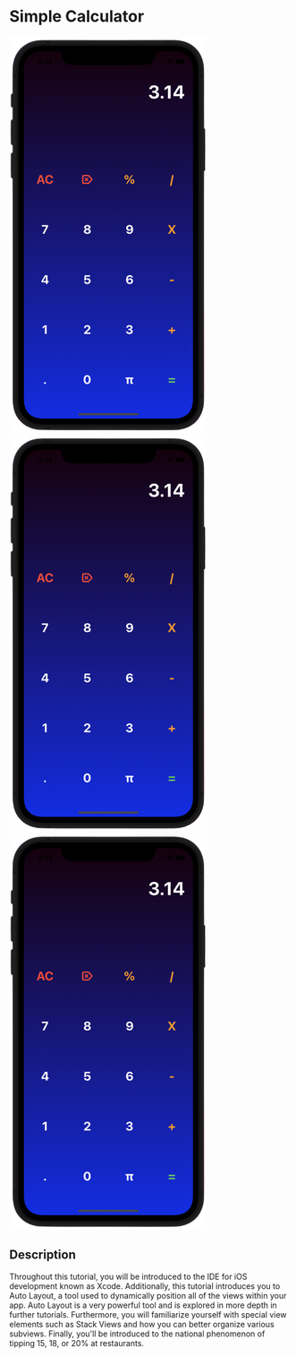 # Simple Calculator

![Text](./screenshots/photoCalculator.png)
![Text](./screenshots/photoCalculator.png)
![Text](./screenshots/photoCalculator.png)


## Description

Throughout this tutorial, you will be introduced to the IDE for iOS
development known as Xcode. Additionally, this tutorial introduces you to Auto
Layout, a tool used to dynamically position all of the views within your app.
Auto Layout is a very powerful tool and is explored in more depth in further
tutorials. Furthermore, you will familiarize yourself with special view elements
such as Stack Views and how you can better organize various subviews. Finally,
you'll be introduced to the national phenomenon of tipping 15, 18, or 20% at
restaurants.
